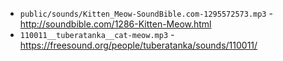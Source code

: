 * `public/sounds/Kitten_Meow-SoundBible.com-1295572573.mp3` - http://soundbible.com/1286-Kitten-Meow.html
* `110011__tuberatanka__cat-meow.mp3` - https://freesound.org/people/tuberatanka/sounds/110011/
